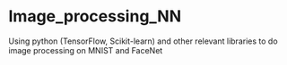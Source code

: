 # Image_processing_NN
Using python (TensorFlow, Scikit-learn) and other relevant libraries to do image processing on MNIST and FaceNet
